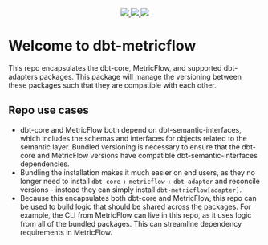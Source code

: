 <p align="center">
    <a target="_blank" href="https://twitter.com/dbt_labs">
    <img src="https://img.shields.io/twitter/follow/dbt_labs?labelColor=image.png&color=163B36&logo=twitter&style=flat">
  </a>
    <a target="_blank" href="https://www.getdbt.com/community/">
    <img src="https://img.shields.io/badge/Slack-join-163B36">
  </a>
    <a href="https://github.com/psf/black"><img src="https://img.shields.io/badge/code%20style-black-000000.svg" /></a>
</p>

# Welcome to dbt-metricflow

This repo encapsulates the dbt-core, MetricFlow, and supported dbt-adapters packages. This package will manage the versioning between these packages such that they are compatible with each other.

## Repo use cases
- dbt-core and MetricFlow both depend on dbt-semantic-interfaces, which includes the schemas and interfaces for objects related to the semantic layer. Bundled versioning is necessary to ensure that the dbt-core and MetricFlow versions have compatible dbt-semantic-interfaces dependencies.
- Bundling the installation makes it much easier on end users, as they no longer need to install `dbt-core` + `metricflow` + `dbt-adapter` and reconcile versions - instead they can simply install `dbt-metricflow[adapter]`.
- Because this encapsulates both dbt-core and MetricFlow, this repo can be used to build logic that should be shared across the packages. For example, the CLI from MetricFlow can live in this repo, as it uses logic from all of the bundled packages. This can streamline dependency requirements in MetricFlow.
